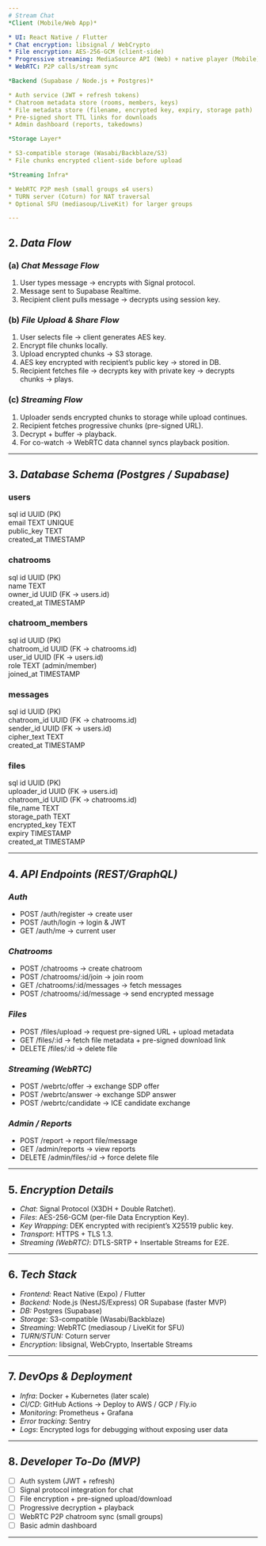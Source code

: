 ```yaml
---
# Stream Chat
*Client (Mobile/Web App)*

* UI: React Native / Flutter
* Chat encryption: libsignal / WebCrypto
* File encryption: AES-256-GCM (client-side)
* Progressive streaming: MediaSource API (Web) + native player (Mobile)
* WebRTC: P2P calls/stream sync

*Backend (Supabase / Node.js + Postgres)*

* Auth service (JWT + refresh tokens)
* Chatroom metadata store (rooms, members, keys)
* File metadata store (filename, encrypted key, expiry, storage path)
* Pre-signed short TTL links for downloads
* Admin dashboard (reports, takedowns)

*Storage Layer*

* S3-compatible storage (Wasabi/Backblaze/S3)
* File chunks encrypted client-side before upload

*Streaming Infra*

* WebRTC P2P mesh (small groups ≤4 users)
* TURN server (Coturn) for NAT traversal
* Optional SFU (mediasoup/LiveKit) for larger groups

---
```


## 2. *Data Flow*

### (a) *Chat Message Flow*

1. User types message → encrypts with Signal protocol.
2. Message sent to Supabase Realtime.
3. Recipient client pulls message → decrypts using session key.

### (b) *File Upload & Share Flow*

1. User selects file → client generates AES key.
2. Encrypt file chunks locally.
3. Upload encrypted chunks → S3 storage.
4. AES key encrypted with recipient’s public key → stored in DB.
5. Recipient fetches file → decrypts key with private key → decrypts chunks → plays.

### (c) *Streaming Flow*

1. Uploader sends encrypted chunks to storage while upload continues.
2. Recipient fetches progressive chunks (pre-signed URL).
3. Decrypt + buffer → playback.
4. For co-watch → WebRTC data channel syncs playback position.

---

## 3. *Database Schema (Postgres / Supabase)*

### users

sql
id UUID (PK)  
email TEXT UNIQUE  
public_key TEXT  
created_at TIMESTAMP  


### chatrooms

sql
id UUID (PK)  
name TEXT  
owner_id UUID (FK → users.id)  
created_at TIMESTAMP  


### chatroom_members

sql
id UUID (PK)  
chatroom_id UUID (FK → chatrooms.id)  
user_id UUID (FK → users.id)  
role TEXT (admin/member)  
joined_at TIMESTAMP  


### messages

sql
id UUID (PK)  
chatroom_id UUID (FK → chatrooms.id)  
sender_id UUID (FK → users.id)  
cipher_text TEXT  
created_at TIMESTAMP  


### files

sql
id UUID (PK)  
uploader_id UUID (FK → users.id)  
chatroom_id UUID (FK → chatrooms.id)  
file_name TEXT  
storage_path TEXT  
encrypted_key TEXT  
expiry TIMESTAMP  
created_at TIMESTAMP  


---

## 4. *API Endpoints (REST/GraphQL)*

### *Auth*

* POST /auth/register → create user
* POST /auth/login → login & JWT
* GET /auth/me → current user

### *Chatrooms*

* POST /chatrooms → create chatroom
* POST /chatrooms/:id/join → join room
* GET /chatrooms/:id/messages → fetch messages
* POST /chatrooms/:id/message → send encrypted message

### *Files*

* POST /files/upload → request pre-signed URL + upload metadata
* GET /files/:id → fetch file metadata + pre-signed download link
* DELETE /files/:id → delete file

### *Streaming (WebRTC)*

* POST /webrtc/offer → exchange SDP offer
* POST /webrtc/answer → exchange SDP answer
* POST /webrtc/candidate → ICE candidate exchange

### *Admin / Reports*

* POST /report → report file/message
* GET /admin/reports → view reports
* DELETE /admin/files/:id → force delete file

---

## 5. *Encryption Details*

* *Chat*: Signal Protocol (X3DH + Double Ratchet).
* *Files*: AES-256-GCM (per-file Data Encryption Key).
* *Key Wrapping*: DEK encrypted with recipient’s X25519 public key.
* *Transport*: HTTPS + TLS 1.3.
* *Streaming (WebRTC)*: DTLS-SRTP + Insertable Streams for E2E.

---

## 6. *Tech Stack*

* *Frontend:* React Native (Expo) / Flutter
* *Backend:* Node.js (NestJS/Express) OR Supabase (faster MVP)
* *DB:* Postgres (Supabase)
* *Storage:* S3-compatible (Wasabi/Backblaze)
* *Streaming:* WebRTC (mediasoup / LiveKit for SFU)
* *TURN/STUN:* Coturn server
* *Encryption:* libsignal, WebCrypto, Insertable Streams

---

## 7. *DevOps & Deployment*

* *Infra*: Docker + Kubernetes (later scale)
* *CI/CD*: GitHub Actions → Deploy to AWS / GCP / Fly.io
* *Monitoring*: Prometheus + Grafana
* *Error tracking*: Sentry
* *Logs*: Encrypted logs for debugging without exposing user data

---

## 8. *Developer To-Do (MVP)*

* [ ] Auth system (JWT + refresh)
* [ ] Signal protocol integration for chat
* [ ] File encryption + pre-signed upload/download
* [ ] Progressive decryption + playback
* [ ] WebRTC P2P chatroom sync (small groups)
* [ ] Basic admin dashboard

---